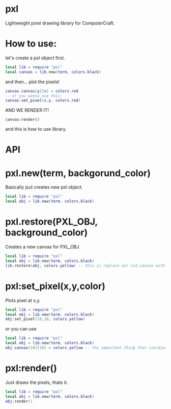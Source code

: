 # pxl
Lightweight pixel drawing library for ComputerCraft.

# How to use:
let's create a pxl object first.
```lua
local lib = require "pxl"
local canvas = lib.new(term, colors.black)
```

and then... plot the pixels!
```lua
canvas.canvas[y][x] = colors.red
-- or you wanna use this:
canvas:set_pixel(x,y, colors.red)
```

AND WE RENDER IT!
```
canvas:render()
```

and this is how to use library.

# API
# pxl.new(term, backgorund_color)
Basically jsut creates new pxl object.
```lua
local lib = require "pxl"
local obj = lib.new(term, colors.black)
```

# pxl.restore(PXL_OBJ, background_color)
Creates a new canvas for PXL_OBJ
```lua
local lib = require "pxl"
local obj = lib.new(term, colors.black)
lib.restore(obj, colors.yellow) -- this is replace our old canvas with black colors to new with yellow colors.
```

# pxl:set_pixel(x,y,color)
Plots pixel at x,y.
```lua
local lib = require "pxl"
local obj = lib.new(term, colors.black)
obj:set_pixel(10,10, colors.yellow)
```
or you can use
```lua
local lib = require "pxl"
local obj = lib.new(term, colors.black)
obj.canvas[10][10] = colors.yellow -- the important thing that coordinates are Y,X not X,Y
```

# pxl:render()
Just draws the pixels, thats it.
```lua
local lib = require "pxl"
local obj = lib.new(term, colors.black)
obj:render()
```
